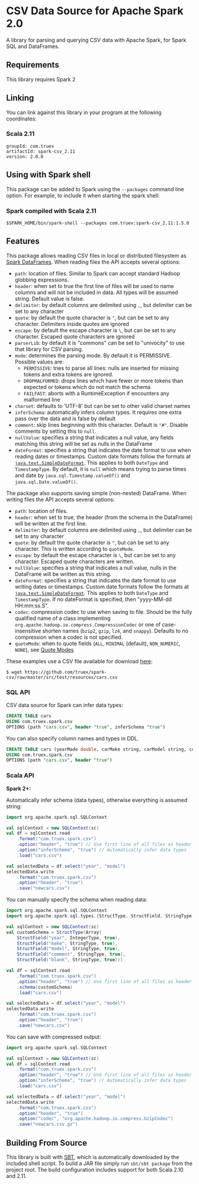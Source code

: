 # CSV Data Source for Apache Spark 2.0

A library for parsing and querying CSV data with Apache Spark, for Spark SQL and DataFrames.

## Requirements

This library requires Spark 2

## Linking
You can link against this library in your program at the following coordinates:

### Scala 2.11
```
groupId: com.truex
artifactId: spark-csv_2.11
version: 2.0.0
```

## Using with Spark shell
This package can be added to  Spark using the `--packages` command line option.  For example, to include it when starting the spark shell:

### Spark compiled with Scala 2.11
```
$SPARK_HOME/bin/spark-shell --packages com.truex:spark-csv_2.11:1.5.0
```

## Features
This package allows reading CSV files in local or distributed filesystem as [Spark DataFrames](https://spark.apache.org/docs/1.6.0/sql-programming-guide.html).
When reading files the API accepts several options:
* `path`: location of files. Similar to Spark can accept standard Hadoop globbing expressions.
* `header`: when set to true the first line of files will be used to name columns and will not be included in data. All types will be assumed string. Default value is false.
* `delimiter`: by default columns are delimited using `,`, but delimiter can be set to any character
* `quote`: by default the quote character is `"`, but can be set to any character. Delimiters inside quotes are ignored
* `escape`: by default the escape character is `\`, but can be set to any character. Escaped quote characters are ignored
* `parserLib`: by default it is "commons" can be set to "univocity" to use that library for CSV parsing.
* `mode`: determines the parsing mode. By default it is PERMISSIVE. Possible values are:
  * `PERMISSIVE`: tries to parse all lines: nulls are inserted for missing tokens and extra tokens are ignored.
  * `DROPMALFORMED`: drops lines which have fewer or more tokens than expected or tokens which do
   not match the schema
  * `FAILFAST`: aborts with a RuntimeException if encounters any malformed line
* `charset`: defaults to 'UTF-8' but can be set to other valid charset names
* `inferSchema`: automatically infers column types. It requires one extra pass over the data and is false by default
* `comment`: skip lines beginning with this character. Default is `"#"`. Disable comments by setting this to `null`.
* `nullValue`: specifies a string that indicates a null value, any fields matching this string will be set as nulls in the DataFrame
* `dateFormat`: specifies a string that indicates the date format to use when reading dates or timestamps. Custom date formats follow the formats at [`java.text.SimpleDateFormat`](https://docs.oracle.com/javase/7/docs/api/java/text/SimpleDateFormat.html). This applies to both `DateType` and `TimestampType`. By default, it is `null` which means trying to parse times and date by `java.sql.Timestamp.valueOf()` and `java.sql.Date.valueOf()`.

The package also supports saving simple (non-nested) DataFrame. When writing files the API accepts several options:
* `path`: location of files.
* `header`: when set to true, the header (from the schema in the DataFrame) will be written at the first line.
* `delimiter`: by default columns are delimited using `,`, but delimiter can be set to any character
* `quote`: by default the quote character is `"`, but can be set to any character. This is written according to `quoteMode`.
* `escape`: by default the escape character is `\`, but can be set to any character. Escaped quote characters are written.
* `nullValue`: specifies a string that indicates a null value, nulls in the DataFrame will be written as this string.
* `dateFormat`: specifies a string that indicates the date format to use writing dates or timestamps. Custom date formats follow the formats at [`java.text.SimpleDateFormat`](https://docs.oracle.com/javase/7/docs/api/java/text/SimpleDateFormat.html). This applies to both `DateType` and `TimestampType`. If no dateFormat is specified, then "yyyy-MM-dd HH:mm:ss.S".
* `codec`: compression codec to use when saving to file. Should be the fully qualified name of a class implementing `org.apache.hadoop.io.compress.CompressionCodec` or one of case-insensitive shorten names (`bzip2`, `gzip`, `lz4`, and `snappy`). Defaults to no compression when a codec is not specified.
* `quoteMode`: when to quote fields (`ALL`, `MINIMAL` (default), `NON_NUMERIC`, `NONE`), see [Quote Modes](https://commons.apache.org/proper/commons-csv/apidocs/org/apache/commons/csv/QuoteMode.html)

These examples use a CSV file available for download [here](https://github.com/truex/spark-csv/raw/master/src/test/resources/cars.csv):

```
$ wget https://github.com/truex/spark-csv/raw/master/src/test/resources/cars.csv
```

### SQL API

CSV data source for Spark can infer data types:
```sql
CREATE TABLE cars
USING com.truex.spark.csv
OPTIONS (path "cars.csv", header "true", inferSchema "true")
```

You can also specify column names and types in DDL.
```sql
CREATE TABLE cars (yearMade double, carMake string, carModel string, comments string, blank string)
USING com.truex.spark.csv
OPTIONS (path "cars.csv", header "true")
```

### Scala API
__Spark 2+:__

Automatically infer schema (data types), otherwise everything is assumed string:
```scala
import org.apache.spark.sql.SQLContext

val sqlContext = new SQLContext(sc)
val df = sqlContext.read
    .format("com.truex.spark.csv")
    .option("header", "true") // Use first line of all files as header
    .option("inferSchema", "true") // Automatically infer data types
    .load("cars.csv")

val selectedData = df.select("year", "model")
selectedData.write
    .format("com.truex.spark.csv")
    .option("header", "true")
    .save("newcars.csv")
```

You can manually specify the schema when reading data:
```scala
import org.apache.spark.sql.SQLContext
import org.apache.spark.sql.types.{StructType, StructField, StringType, IntegerType};

val sqlContext = new SQLContext(sc)
val customSchema = StructType(Array(
    StructField("year", IntegerType, true),
    StructField("make", StringType, true),
    StructField("model", StringType, true),
    StructField("comment", StringType, true),
    StructField("blank", StringType, true)))

val df = sqlContext.read
    .format("com.truex.spark.csv")
    .option("header", "true") // Use first line of all files as header
    .schema(customSchema)
    .load("cars.csv")

val selectedData = df.select("year", "model")
selectedData.write
    .format("com.truex.spark.csv")
    .option("header", "true")
    .save("newcars.csv")
```

You can save with compressed output:
```scala
import org.apache.spark.sql.SQLContext

val sqlContext = new SQLContext(sc)
val df = sqlContext.read
    .format("com.truex.spark.csv")
    .option("header", "true") // Use first line of all files as header
    .option("inferSchema", "true") // Automatically infer data types
    .load("cars.csv")

val selectedData = df.select("year", "model")
selectedData.write
    .format("com.truex.spark.csv")
    .option("header", "true")
    .option("codec", "org.apache.hadoop.io.compress.GzipCodec")
    .save("newcars.csv.gz")
```

## Building From Source
This library is built with [SBT](http://www.scala-sbt.org/0.13/docs/Command-Line-Reference.html), which is automatically downloaded by the included shell script. To build a JAR file simply run `sbt/sbt package` from the project root. The build configuration includes support for both Scala 2.10 and 2.11.
